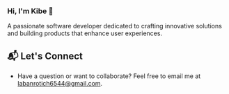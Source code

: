 ### Hi, I'm Kibe 👋

A passionate software developer dedicated to crafting innovative solutions and building products that enhance user experiences.

## 📬 Let's Connect
- Have a question or want to collaborate? Feel free to email me at labanrotich6544@gmail.com.
